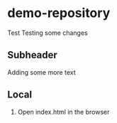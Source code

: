 # demo-repository

Test
Testing some changes

## Subheader

Adding some more text

## Local

1. Open index.html in the browser
